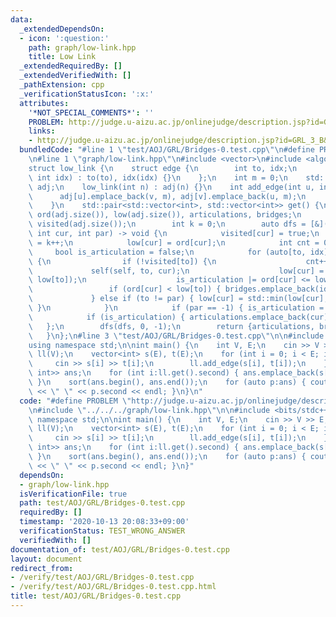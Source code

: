 ```yaml
---
data:
  _extendedDependsOn:
  - icon: ':question:'
    path: graph/low-link.hpp
    title: Low Link
  _extendedRequiredBy: []
  _extendedVerifiedWith: []
  _pathExtension: cpp
  _verificationStatusIcon: ':x:'
  attributes:
    '*NOT_SPECIAL_COMMENTS*': ''
    PROBLEM: http://judge.u-aizu.ac.jp/onlinejudge/description.jsp?id=GRL_3_B&lang=ja
    links:
    - http://judge.u-aizu.ac.jp/onlinejudge/description.jsp?id=GRL_3_B&lang=ja
  bundledCode: "#line 1 \"test/AOJ/GRL/Bridges-0.test.cpp\"\n#define PROBLEM \"http://judge.u-aizu.ac.jp/onlinejudge/description.jsp?id=GRL_3_B&lang=ja\"\
    \n#line 1 \"graph/low-link.hpp\"\n#include <vector>\n#include <algorithm>\n\n\
    struct low_link {\n    struct edge {\n        int to, idx;\n        edge(int to,\
    \ int idx) : to(to), idx(idx) {}\n    };\n    int m = 0;\n    std::vector<std::vector<edge>>\
    \ adj;\n    low_link(int n) : adj(n) {}\n    int add_edge(int u, int v) {\n  \
    \      adj[u].emplace_back(v, m), adj[v].emplace_back(u, m);\n        return m++;\n\
    \    }\n    std::pair<std::vector<int>, std::vector<int>> get() {\n        std::vector<int>\
    \ ord(adj.size()), low(adj.size()), articulations, bridges;\n        std::vector<bool>\
    \ visited(adj.size());\n        int k = 0;\n        auto dfs = [&](auto &&self,\
    \ int cur, int par) -> void {\n            visited[cur] = true;\n            ord[cur]\
    \ = k++;\n            low[cur] = ord[cur];\n            int cnt = 0;\n       \
    \     bool is_articulation = false;\n            for (auto[to, idx] : adj[cur])\
    \ {\n                if (!visited[to]) {\n                    cnt++;\n       \
    \             self(self, to, cur);\n                    low[cur] = std::min(low[cur],\
    \ low[to]);\n                    is_articulation |= ord[cur] <= low[to];\n   \
    \                 if (ord[cur] < low[to]) { bridges.emplace_back(idx); }\n   \
    \             } else if (to != par) { low[cur] = std::min(low[cur], ord[to]);\
    \ }\n            }\n            if (par == -1) { is_articulation = cnt >= 2; }\n\
    \            if (is_articulation) { articulations.emplace_back(cur); }\n     \
    \   };\n        dfs(dfs, 0, -1);\n        return {articulations, bridges};\n \
    \   }\n};\n#line 3 \"test/AOJ/GRL/Bridges-0.test.cpp\"\n\n#include <bits/stdc++.h>\n\
    using namespace std;\n\nint main() {\n    int V, E;\n    cin >> V >> E;\n    low_link\
    \ ll(V);\n    vector<int> s(E), t(E);\n    for (int i = 0; i < E; i++) {\n   \
    \     cin >> s[i] >> t[i];\n        ll.add_edge(s[i], t[i]);\n    }\n    vector<pair<int,\
    \ int>> ans;\n    for (int i:ll.get().second) { ans.emplace_back(s[i], t[i]);\
    \ }\n    sort(ans.begin(), ans.end());\n    for (auto p:ans) { cout << p.first\
    \ << \" \" << p.second << endl; }\n}\n"
  code: "#define PROBLEM \"http://judge.u-aizu.ac.jp/onlinejudge/description.jsp?id=GRL_3_B&lang=ja\"\
    \n#include \"../../../graph/low-link.hpp\"\n\n#include <bits/stdc++.h>\nusing\
    \ namespace std;\n\nint main() {\n    int V, E;\n    cin >> V >> E;\n    low_link\
    \ ll(V);\n    vector<int> s(E), t(E);\n    for (int i = 0; i < E; i++) {\n   \
    \     cin >> s[i] >> t[i];\n        ll.add_edge(s[i], t[i]);\n    }\n    vector<pair<int,\
    \ int>> ans;\n    for (int i:ll.get().second) { ans.emplace_back(s[i], t[i]);\
    \ }\n    sort(ans.begin(), ans.end());\n    for (auto p:ans) { cout << p.first\
    \ << \" \" << p.second << endl; }\n}"
  dependsOn:
  - graph/low-link.hpp
  isVerificationFile: true
  path: test/AOJ/GRL/Bridges-0.test.cpp
  requiredBy: []
  timestamp: '2020-10-13 20:08:33+09:00'
  verificationStatus: TEST_WRONG_ANSWER
  verifiedWith: []
documentation_of: test/AOJ/GRL/Bridges-0.test.cpp
layout: document
redirect_from:
- /verify/test/AOJ/GRL/Bridges-0.test.cpp
- /verify/test/AOJ/GRL/Bridges-0.test.cpp.html
title: test/AOJ/GRL/Bridges-0.test.cpp
---
```

